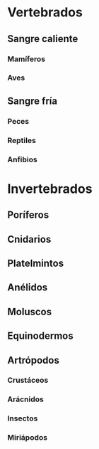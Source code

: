 # Vertebrados
## Sangre caliente
### Mamíferos
### Aves
## Sangre fría
### Peces
### Reptiles
### Anfibios
# Invertebrados
## Poríferos
## Cnidarios
## Platelmintos
## Anélidos
## Moluscos
## Equinodermos
## Artrópodos
### Crustáceos
### Arácnidos
### Insectos
### Miriápodos